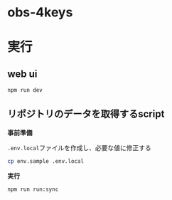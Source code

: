 # obs-4keys

# 実行

## web ui

```sh
npm run dev
```

## リポジトリのデータを取得するscript

**事前準備**

`.env.local`ファイルを作成し、必要な値に修正する

```sh
cp env.sample .env.local
```

**実行**

```sh
npm run run:sync
```
